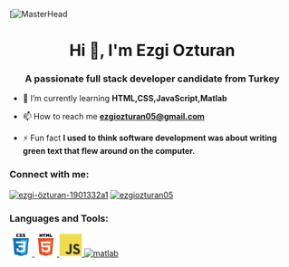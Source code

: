 [![MasterHead](https://hexagon.com/-/media/project/one-web/master-site/mi/msc-software/retired-brand-msc-software.jpg?h=680&iar=0&w=2560&hash=ED53E09A044BB59A0C22681AC5E94850)
<h1 align="center">Hi 👋, I'm Ezgi Ozturan</h1>
<h3 align="center">A passionate full stack developer candidate from Turkey</h3>

- 🌱 I’m currently learning **HTML,CSS,JavaScript,Matlab**

- 📫 How to reach me **ezgiozturan05@gmail.com**

- ⚡ Fun fact **I used to think software development was about writing green text that flew around on the computer.**


<h3 align="left">Connect with me:</h3>
<p align="left">
<a href="https://linkedin.com/in/ezgi-özturan-1901332a1" target="blank"><img align="center" src="https://raw.githubusercontent.com/rahuldkjain/github-profile-readme-generator/master/src/images/icons/Social/linked-in-alt.svg" alt="ezgi-özturan-1901332a1" height="30" width="40" /></a>
<a href="https://www.hackerrank.com/ezgiozturan05" target="blank"><img align="center" src="https://raw.githubusercontent.com/rahuldkjain/github-profile-readme-generator/master/src/images/icons/Social/hackerrank.svg" alt="ezgiozturan05" height="30" width="40" /></a>
</p>

<h3 align="left">Languages and Tools:</h3>
<p align="left"> <a href="https://www.w3schools.com/css/" target="_blank" rel="noreferrer"> <img src="https://raw.githubusercontent.com/devicons/devicon/master/icons/css3/css3-original-wordmark.svg" alt="css3" width="40" height="40"/> </a> <a href="https://www.w3.org/html/" target="_blank" rel="noreferrer"> <img src="https://raw.githubusercontent.com/devicons/devicon/master/icons/html5/html5-original-wordmark.svg" alt="html5" width="40" height="40"/> </a> <a href="https://developer.mozilla.org/en-US/docs/Web/JavaScript" target="_blank" rel="noreferrer"> <img src="https://raw.githubusercontent.com/devicons/devicon/master/icons/javascript/javascript-original.svg" alt="javascript" width="40" height="40"/> </a> <a href="https://www.mathworks.com/" target="_blank" rel="noreferrer"> <img src="https://upload.wikimedia.org/wikipedia/commons/2/21/Matlab_Logo.png" alt="matlab" width="40" height="40"/> </a> </p>
